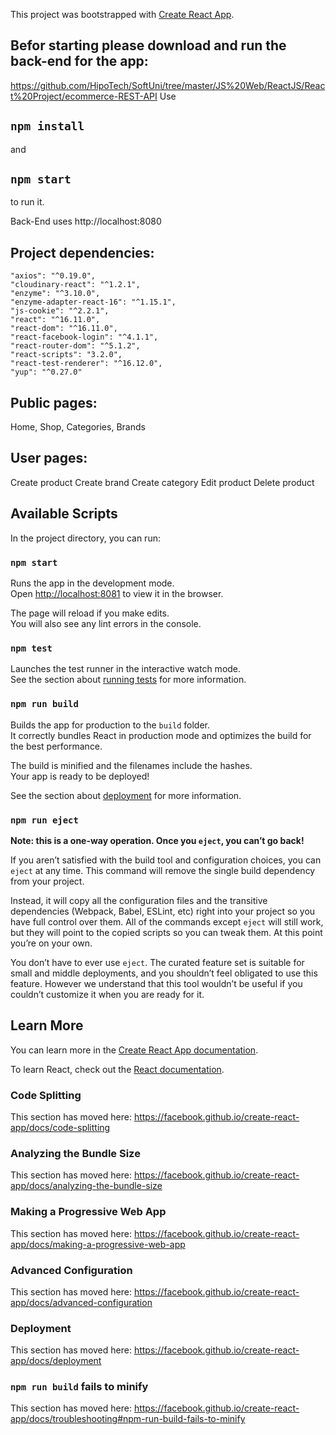 This project was bootstrapped with [Create React App](https://github.com/facebook/create-react-app).

## Befor starting please download and run the back-end for the app:
https://github.com/HipoTech/SoftUni/tree/master/JS%20Web/ReactJS/React%20Project/ecommerce-REST-API
Use 
## `npm install`
and 
## `npm start`
to run it.

Back-End uses http://localhost:8080 

## Project dependencies:
    "axios": "^0.19.0",
    "cloudinary-react": "^1.2.1",
    "enzyme": "^3.10.0",
    "enzyme-adapter-react-16": "^1.15.1",
    "js-cookie": "^2.2.1",
    "react": "^16.11.0",
    "react-dom": "^16.11.0",
    "react-facebook-login": "^4.1.1",
    "react-router-dom": "^5.1.2",
    "react-scripts": "3.2.0",
    "react-test-renderer": "^16.12.0",
    "yup": "^0.27.0"

## Public pages:
Home, Shop, Categories, Brands

## User pages:
Create product
Create brand
Create category
Edit product
Delete product

## Available Scripts

In the project directory, you can run:

### `npm start`

Runs the app in the development mode.<br />
Open [http://localhost:8081](http://localhost:8081) to view it in the browser.

The page will reload if you make edits.<br />
You will also see any lint errors in the console.

### `npm test`

Launches the test runner in the interactive watch mode.<br />
See the section about [running tests](https://facebook.github.io/create-react-app/docs/running-tests) for more information.

### `npm run build`

Builds the app for production to the `build` folder.<br />
It correctly bundles React in production mode and optimizes the build for the best performance.

The build is minified and the filenames include the hashes.<br />
Your app is ready to be deployed!

See the section about [deployment](https://facebook.github.io/create-react-app/docs/deployment) for more information.

### `npm run eject`

**Note: this is a one-way operation. Once you `eject`, you can’t go back!**

If you aren’t satisfied with the build tool and configuration choices, you can `eject` at any time. This command will remove the single build dependency from your project.

Instead, it will copy all the configuration files and the transitive dependencies (Webpack, Babel, ESLint, etc) right into your project so you have full control over them. All of the commands except `eject` will still work, but they will point to the copied scripts so you can tweak them. At this point you’re on your own.

You don’t have to ever use `eject`. The curated feature set is suitable for small and middle deployments, and you shouldn’t feel obligated to use this feature. However we understand that this tool wouldn’t be useful if you couldn’t customize it when you are ready for it.

## Learn More

You can learn more in the [Create React App documentation](https://facebook.github.io/create-react-app/docs/getting-started).

To learn React, check out the [React documentation](https://reactjs.org/).

### Code Splitting

This section has moved here: https://facebook.github.io/create-react-app/docs/code-splitting

### Analyzing the Bundle Size

This section has moved here: https://facebook.github.io/create-react-app/docs/analyzing-the-bundle-size

### Making a Progressive Web App

This section has moved here: https://facebook.github.io/create-react-app/docs/making-a-progressive-web-app

### Advanced Configuration

This section has moved here: https://facebook.github.io/create-react-app/docs/advanced-configuration

### Deployment

This section has moved here: https://facebook.github.io/create-react-app/docs/deployment

### `npm run build` fails to minify

This section has moved here: https://facebook.github.io/create-react-app/docs/troubleshooting#npm-run-build-fails-to-minify
